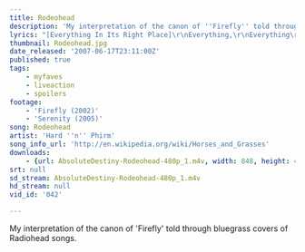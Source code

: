 ```yaml
---
title: Rodeohead
description: 'My interpretation of the canon of ''Firefly'' told through bluegrass covers of Radiohead songs.'
lyrics: "[Everything In Its Right Place]\r\nEverything,\r\nEverything\r\n\r\n[Planet Telex]\r\nYou can force it but it will not come\r\nYou can taste it but it will not form\r\n(Chasing you home)\r\nEverything is broken\r\nEveryone is broken\r\n\r\n[2+2=5]\r\nI'll stay home forever\r\nWhere two and two\r\nAlways make a five\r\n\r\n[Instrumental from No Surprises]\r\n\r\n[Optimistic]\r\nYou can try the best you can\r\nYou can try the best you can\r\nThe best you can is good enough\r\nYou can try the best you can\r\nYou can try the best you can\r\nThe best you can is good enough\r\nThe best you can is good enough\r\nThe best you can is good enough...\r\n\r\n[You And Whose Army?]\r\nWe rise tonight, we ride tonight\r\nWe rise tonight, we ride tonight\r\n\r\n[Karma Police]\r\nThis is what you get\r\nThis is what you get\r\nThis is what you get, when you mess with us\r\n\r\n[Knives Out]\r\nKnives out, catch the mouse\r\nSquash his head, throw him in the-\r\n\r\n[Creep]\r\nShe's running out again\r\n(So effin' special)\r\nShe's running out\r\nShe runs (runs!)\r\nRuns (runs!)\r\nRuns (run baby, run!)\r\n\r\n[Instrumental from The National Anthem]\r\n\r\n[Morning Bell]\r\nRelease me, release me\r\nCut the kids in half (come on!)\r\nCut the kids in half\r\nCut the kids in half\r\n\r\n[How To Disappear Completely]\r\nThat there, that's not me\r\nI go where I please\r\nI'm not here\r\n\r\n[Instrumental from Just]\r\n\r\n[Fake Plastic Trees]\r\nShe looks like the real thing\r\nShe tastes like the real thing\r\nMy fake plastic girl\r\n\r\n[Nice Dream]\r\nNice dream\r\n(If you think that you're strong enough)\r\nNice dream\r\n(If you think you belong enough)\r\nNice dream\r\nCome on!\r\n\r\n[Paranoid Android]\r\nThat's it, sir! You're leaving\r\nThe crackle of pigskin\r\nThe dust and the screaming\r\nThem yuppies networking\r\nThe panic, the vomit\r\nThe panic, the vomit\r\nGod loves his children\r\n(Copy that, God loves his children. 10-4.)\r\n\r\n[Instrumental from Subterranean Homesick Alien]\r\n"
thumbnail: Rodeohead.jpg
date_released: '2007-06-17T23:11:00Z'
published: true
tags:
    - myfaves
    - liveaction
    - spoilers
footage:
    - 'Firefly (2002)'
    - 'Serenity (2005)'
song: Rodeohead
artist: 'Hard ''n'' Phirm'
song_info_url: 'http://en.wikipedia.org/wiki/Horses_and_Grasses'
downloads:
    - {url: AbsoluteDestiny-Rodeohead-480p_1.m4v, width: 848, height: 416, mimetype: video/mp4}
srt: null
sd_stream: AbsoluteDestiny-Rodeohead-480p_1.m4v
hd_stream: null
vid_id: '042'

---
```

My interpretation of the canon of 'Firefly' told through bluegrass covers of Radiohead songs.
